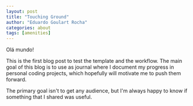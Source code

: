 ```yaml
---
layout: post
title: "Touching Ground"
author: "Eduardo Goulart Rocha"
categories: about
tags: [amenities]
---
```


Olá mundo! 

This is the first blog post to test the template and the workflow. 
The main goal of this blog is to use as journal where I document my progress in 
personal coding projects, which hopefully will motivate me to push them forward.

The primary goal isn't to get any audience, but I'm always happy to know if something 
that I shared was useful.
